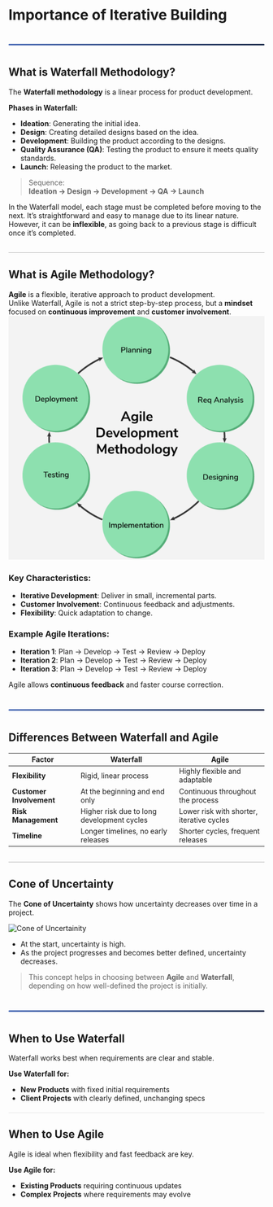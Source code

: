<style>
  hr.section-break {
    border: none;
    height: 3px;
    background: linear-gradient(to right, #4b6cb7, #182848);
    margin: 40px 0;
    border-radius: 2px;
  }

  hr.topic-divider {
    border: none;
    height: 1.5px;
    background-color: #888;
    margin: 30px 0;
    opacity: 0.6;
  }

  hr.soft-line {
    border: none;
    height: 1px;
    background-color: #ccc;
    margin: 20px 0;
    opacity: 0.5;
  }
</style>

# Importance of Iterative Building

<hr class="section-break">

## What is Waterfall Methodology?

The **Waterfall methodology** is a linear process for product development.

**Phases in Waterfall:**

- **Ideation**: Generating the initial idea.  
- **Design**: Creating detailed designs based on the idea.  
- **Development**: Building the product according to the designs.  
- **Quality Assurance (QA)**: Testing the product to ensure it meets quality standards.  
- **Launch**: Releasing the product to the market.

> Sequence:  
**Ideation → Design → Development → QA → Launch**

In the Waterfall model, each stage must be completed before moving to the next. It’s straightforward and easy to manage due to its linear nature.  
However, it can be **inflexible**, as going back to a previous stage is difficult once it’s completed.

<hr class="topic-divider">

## What is Agile Methodology?

**Agile** is a flexible, iterative approach to product development.  
Unlike Waterfall, Agile is not a strict step-by-step process, but a **mindset** focused on **continuous improvement** and **customer involvement**.
![Agile Methodology](Images/agile.png)

### Key Characteristics:

- **Iterative Development**: Deliver in small, incremental parts.  
- **Customer Involvement**: Continuous feedback and adjustments.  
- **Flexibility**: Quick adaptation to change.

### Example Agile Iterations:

- **Iteration 1**: Plan → Develop → Test → Review → Deploy  
- **Iteration 2**: Plan → Develop → Test → Review → Deploy  
- **Iteration 3**: Plan → Develop → Test → Review → Deploy  

Agile allows **continuous feedback** and faster course correction.

<hr class="section-break">

## Differences Between Waterfall and Agile

| **Factor**              | **Waterfall**                                | **Agile**                                         |
|------------------------|----------------------------------------------|--------------------------------------------------|
| **Flexibility**         | Rigid, linear process                        | Highly flexible and adaptable                   |
| **Customer Involvement**| At the beginning and end only                | Continuous throughout the process               |
| **Risk Management**     | Higher risk due to long development cycles   | Lower risk with shorter, iterative cycles       |
| **Timeline**            | Longer timelines, no early releases          | Shorter cycles, frequent releases               |

<hr class="topic-divider">

## Cone of Uncertainty

The **Cone of Uncertainty** shows how uncertainty decreases over time in a project.

![Cone of Uncertainity](cou.png)

- At the start, uncertainty is high.
- As the project progresses and becomes better defined, uncertainty decreases.

> This concept helps in choosing between **Agile** and **Waterfall**, depending on how well-defined the project is initially.

<hr class="section-break">

## When to Use Waterfall

Waterfall works best when requirements are clear and stable.

**Use Waterfall for:**

- **New Products** with fixed initial requirements  
- **Client Projects** with clearly defined, unchanging specs

<hr class="soft-line">

## When to Use Agile

Agile is ideal when flexibility and fast feedback are key.

**Use Agile for:**

- **Existing Products** requiring continuous updates  
- **Complex Projects** where requirements may evolve


